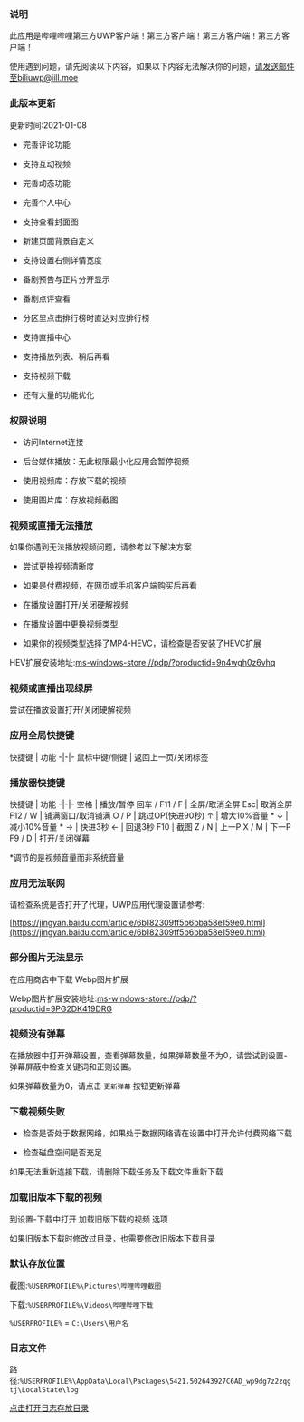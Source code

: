 ﻿### 说明

此应用是哔哩哔哩第三方UWP客户端！第三方客户端！第三方客户端！第三方客户端！

使用遇到问题，请先阅读以下内容，如果以下内容无法解决你的问题，请发送邮件至biliuwp@iill.moe

### 此版本更新

更新时间:2021-01-08

* 完善评论功能

* 支持互动视频

* 完善动态功能

* 完善个人中心

* 支持查看封面图

* 新建页面背景自定义

* 支持设置右侧详情宽度

* 番剧预告与正片分开显示

* 番剧点评查看

* 分区里点击排行榜时直达对应排行榜

* 支持直播中心

* 支持播放列表、稍后再看

* 支持视频下载

* 还有大量的功能优化

### 权限说明

* 访问Internet连接

* 后台媒体播放：无此权限最小化应用会暂停视频

* 使用视频库：存放下载的视频

* 使用图片库：存放视频截图


### 视频或直播无法播放

如果你遇到无法播放视频问题，请参考以下解决方案

* 尝试更换视频清晰度

* 如果是付费视频，在网页或手机客户端购买后再看

* 在播放设置打开/关闭硬解视频

* 在播放设置中更换视频类型

* 如果你的视频类型选择了MP4-HEVC，请检查是否安装了HEVC扩展

HEV扩展安装地址:[ms-windows-store://pdp/?productid=9n4wgh0z6vhq](ms-windows-store://pdp/?productid=9n4wgh0z6vhq)

### 视频或直播出现绿屏

尝试在播放设置打开/关闭硬解视频

### 应用全局快捷键

快捷键 | 功能 
-|-|-
鼠标中键/侧键 | 返回上一页/关闭标签

### 播放器快捷键

快捷键 | 功能 
-|-|-
空格 | 播放/暂停
回车 / F11 / F  | 全屏/取消全屏 
Esc| 取消全屏 
F12 / W | 铺满窗口/取消铺满 
O / P | 跳过OP(快进90秒) 
↑ | 增大10%音量 *
↓ | 减小10%音量 *
→ | 快进3秒 
← | 回退3秒 
F10 | 截图 
Z / N | 上一P
X / M | 下一P
F9 / D | 打开/关闭弹幕

*调节的是视频音量而非系统音量

### 应用无法联网

请检查系统是否打开了代理，UWP应用代理设置请参考:

[https://jingyan.baidu.com/article/6b182309ff5b6bba58e159e0.html](https://jingyan.baidu.com/article/6b182309ff5b6bba58e159e0.html)

### 部分图片无法显示

在应用商店中下载 Webp图片扩展

Webp图片扩展安装地址:[ms-windows-store://pdp/?productid=9PG2DK419DRG](ms-windows-store://pdp/?productid=9PG2DK419DRG)

### 视频没有弹幕

在播放器中打开弹幕设置，查看弹幕数量，如果弹幕数量不为0，请尝试到设置-弹幕屏蔽中检查关键词和正则设置。

如果弹幕数量为0，请点击 `更新弹幕` 按钮更新弹幕

### 下载视频失败

* 检查是否处于数据网络，如果处于数据网络请在设置中打开允许付费网络下载

* 检查磁盘空间是否充足

如果无法重新连接下载，请删除下载任务及下载文件重新下载

### 加载旧版本下载的视频

到设置-下载中打开 加载旧版下载的视频 选项

如果旧版本下载时修改过目录，也需要修改旧版本下载目录

### 默认存放位置

截图:`%USERPROFILE%\Pictures\哔哩哔哩截图`

下载:`%USERPROFILE%\Videos\哔哩哔哩下载`

`%USERPROFILE%` = `C:\Users\用户名`

### 日志文件

路径:`%USERPROFILE%\AppData\Local\Packages\5421.502643927C6AD_wp9dg7z2zqgtj\LocalState\log`

[点击打开日志存放目录](OpenLog)
